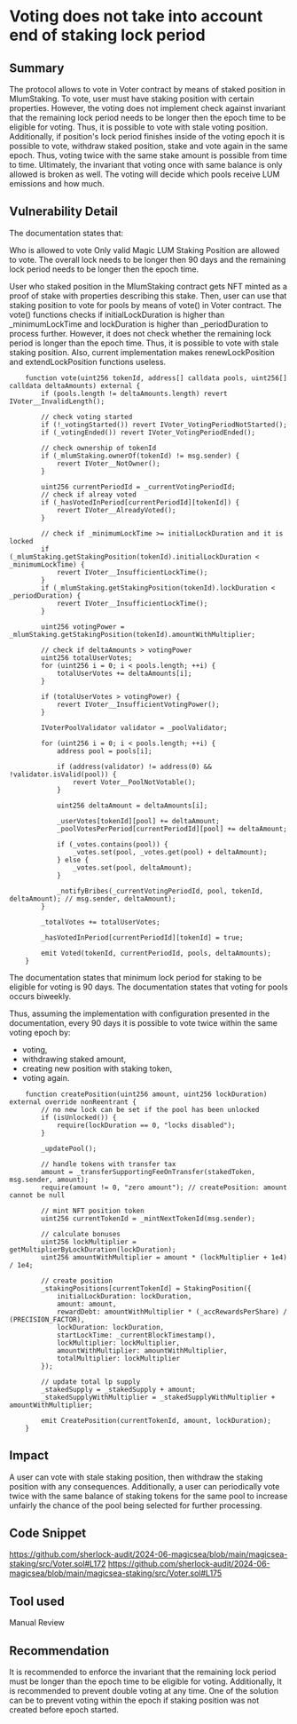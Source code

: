 # Voting does not take into account end of staking lock period
## Summary
The protocol allows to vote in Voter contract by means of staked position in MlumStaking. To vote, user must have staking position with certain properties. However, the voting does not implement check against invariant that the remaining lock period needs to be longer then the epoch time to be eligible for voting. Thus, it is possible to vote with stale voting position. Additionally, if position's lock period finishes inside of the voting epoch it is possible to vote, withdraw staked position, stake and vote again in the same epoch. Thus, voting twice with the same stake amount is possible from time to time. Ultimately, the invariant that voting once with same balance is only allowed is broken as well.
The voting will decide which pools receive LUM emissions and how much.

## Vulnerability Detail
The documentation states that:

Who is allowed to vote
Only valid Magic LUM Staking Position are allowed to vote. The overall lock needs to be longer then 90 days and the remaining lock period needs to be longer then the epoch time.

User who staked position in the MlumStaking contract gets NFT minted as a proof of stake with properties describing this stake. Then, user can use that staking position to vote for pools by means of vote() in Voter contract. The vote() functions checks if initialLockDuration is higher than _minimumLockTime and lockDuration is higher than _periodDuration to process further. However, it does not check whether the remaining lock period is longer than the epoch time.
Thus, it is possible to vote with stale staking position.
Also, current implementation makes renewLockPosition and extendLockPosition functions useless.
```solidity
    function vote(uint256 tokenId, address[] calldata pools, uint256[] calldata deltaAmounts) external {
        if (pools.length != deltaAmounts.length) revert IVoter__InvalidLength();

        // check voting started
        if (!_votingStarted()) revert IVoter_VotingPeriodNotStarted();
        if (_votingEnded()) revert IVoter_VotingPeriodEnded();

        // check ownership of tokenId
        if (_mlumStaking.ownerOf(tokenId) != msg.sender) {
            revert IVoter__NotOwner();
        }

        uint256 currentPeriodId = _currentVotingPeriodId;
        // check if alreay voted
        if (_hasVotedInPeriod[currentPeriodId][tokenId]) {
            revert IVoter__AlreadyVoted();
        }

        // check if _minimumLockTime >= initialLockDuration and it is locked
        if (_mlumStaking.getStakingPosition(tokenId).initialLockDuration < _minimumLockTime) {
            revert IVoter__InsufficientLockTime();
        }
        if (_mlumStaking.getStakingPosition(tokenId).lockDuration < _periodDuration) {
            revert IVoter__InsufficientLockTime();
        }

        uint256 votingPower = _mlumStaking.getStakingPosition(tokenId).amountWithMultiplier;

        // check if deltaAmounts > votingPower
        uint256 totalUserVotes;
        for (uint256 i = 0; i < pools.length; ++i) {
            totalUserVotes += deltaAmounts[i];
        }

        if (totalUserVotes > votingPower) {
            revert IVoter__InsufficientVotingPower();
        }

        IVoterPoolValidator validator = _poolValidator;

        for (uint256 i = 0; i < pools.length; ++i) {
            address pool = pools[i];

            if (address(validator) != address(0) && !validator.isValid(pool)) {
                revert Voter__PoolNotVotable();
            }

            uint256 deltaAmount = deltaAmounts[i];

            _userVotes[tokenId][pool] += deltaAmount;
            _poolVotesPerPeriod[currentPeriodId][pool] += deltaAmount;

            if (_votes.contains(pool)) {
                _votes.set(pool, _votes.get(pool) + deltaAmount);
            } else {
                _votes.set(pool, deltaAmount);
            }

            _notifyBribes(_currentVotingPeriodId, pool, tokenId, deltaAmount); // msg.sender, deltaAmount);
        }

        _totalVotes += totalUserVotes;

        _hasVotedInPeriod[currentPeriodId][tokenId] = true;

        emit Voted(tokenId, currentPeriodId, pools, deltaAmounts);
    }
```
The documentation states that minimum lock period for staking to be eligible for voting is 90 days.
The documentation states that voting for pools occurs biweekly.

Thus, assuming the implementation with configuration presented in the documentation, every 90 days it is possible to vote twice within the same voting epoch by:

* voting,
* withdrawing staked amount,
* creating new position with staking token,
* voting again.

```solidity
    function createPosition(uint256 amount, uint256 lockDuration) external override nonReentrant {
        // no new lock can be set if the pool has been unlocked
        if (isUnlocked()) {
            require(lockDuration == 0, "locks disabled");
        }

        _updatePool();

        // handle tokens with transfer tax
        amount = _transferSupportingFeeOnTransfer(stakedToken, msg.sender, amount);
        require(amount != 0, "zero amount"); // createPosition: amount cannot be null

        // mint NFT position token
        uint256 currentTokenId = _mintNextTokenId(msg.sender);

        // calculate bonuses
        uint256 lockMultiplier = getMultiplierByLockDuration(lockDuration);
        uint256 amountWithMultiplier = amount * (lockMultiplier + 1e4) / 1e4;

        // create position
        _stakingPositions[currentTokenId] = StakingPosition({
            initialLockDuration: lockDuration,
            amount: amount,
            rewardDebt: amountWithMultiplier * (_accRewardsPerShare) / (PRECISION_FACTOR),
            lockDuration: lockDuration,
            startLockTime: _currentBlockTimestamp(),
            lockMultiplier: lockMultiplier,
            amountWithMultiplier: amountWithMultiplier,
            totalMultiplier: lockMultiplier
        });

        // update total lp supply
        _stakedSupply = _stakedSupply + amount;
        _stakedSupplyWithMultiplier = _stakedSupplyWithMultiplier + amountWithMultiplier;

        emit CreatePosition(currentTokenId, amount, lockDuration);
    }
```

## Impact
A user can vote with stale staking position, then withdraw the staking position with any consequences.
Additionally, a user can periodically vote twice with the same balance of staking tokens for the same pool to increase unfairly the chance of the pool being selected for further processing.

## Code Snippet
https://github.com/sherlock-audit/2024-06-magicsea/blob/main/magicsea-staking/src/Voter.sol#L172
https://github.com/sherlock-audit/2024-06-magicsea/blob/main/magicsea-staking/src/Voter.sol#L175

## Tool used
Manual Review

## Recommendation
It is recommended to enforce the invariant that the remaining lock period must be longer than the epoch time to be eligible for voting.
Additionally, It is recommended to prevent double voting at any time. One of the solution can be to prevent voting within the epoch if staking position was not created before epoch started.